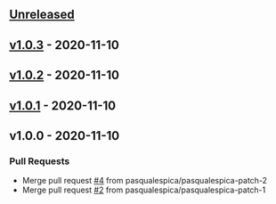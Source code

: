 <a name="unreleased"></a>
## [Unreleased]


<a name="v1.0.3"></a>
## [v1.0.3] - 2020-11-10

<a name="v1.0.2"></a>
## [v1.0.2] - 2020-11-10

<a name="v1.0.1"></a>
## [v1.0.1] - 2020-11-10

<a name="v1.0.0"></a>
## v1.0.0 - 2020-11-10
### Pull Requests
- Merge pull request [#4](y/issues/4) from pasqualespica/pasqualespica-patch-2
- Merge pull request [#2](y/issues/2) from pasqualespica/pasqualespica-patch-1


[Unreleased]: y/compare/v1.0.3...HEAD
[v1.0.3]: y/compare/v1.0.2...v1.0.3
[v1.0.2]: y/compare/v1.0.1...v1.0.2
[v1.0.1]: y/compare/v1.0.0...v1.0.1
